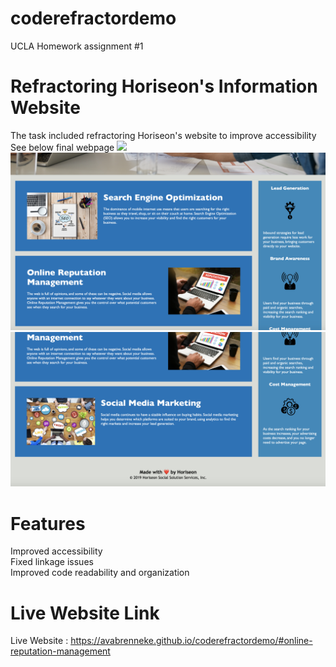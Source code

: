 # coderefractordemo
UCLA Homework assignment #1
# Refractoring Horiseon's Information Website
The task included refractoring Horiseon's website to improve accessibility
<br>
See below final webpage
<img src="images/web_screenshot_1.jpg">
<img src="images/web_screenshot_2.jpg">
<img src="images/web_screenshot_3.jpg">
# Features
Improved accessibility
<br>
Fixed linkage issues
<br>
Improved code readability and organization 
# Live Website Link
Live Website : https://avabrenneke.github.io/coderefractordemo/#online-reputation-management
